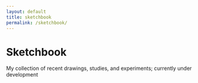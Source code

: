 ```yaml
---
layout: default
title: sketchbook
permalink: /sketchbook/
---
```

# Sketchbook

My collection of recent drawings, studies, and experiments; currently under development